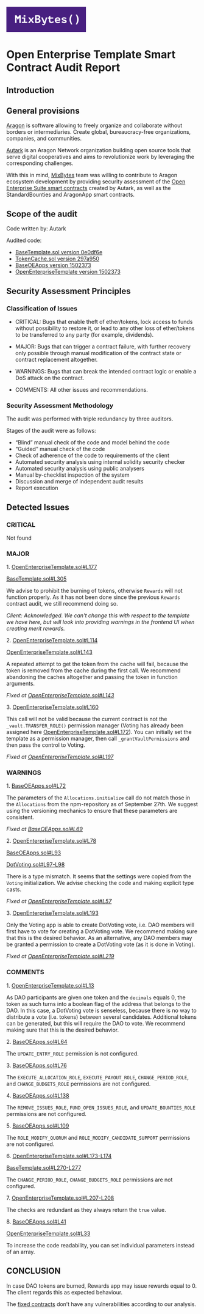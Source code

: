 ![](MixBytes.png)

# Open Enterprise Template Smart Contract Audit Report

## Introduction

## General provisions

[Aragon](https://aragon.org) is software allowing to freely organize and collaborate without borders or intermediaries. Create global, bureaucracy-free organizations, companies, and communities.

[Autark](https://www.autark.xyz) is an Aragon Network organization building open source tools that serve digital cooperatives and aims to revolutionize work by leveraging the corresponding challenges.

With this in mind, [MixBytes](https://mixbytes.io/) team was willing to contribute to Aragon ecosystem development by providing security assessment of the [Open Enterprise Suite smart contracts](https://github.com/AutarkLabs/open-enterprise/tree/1508acf91ebfd31472cd3cb527ea3e8fa1330757/apps) created by Autark, as well as the StandardBounties and AragonApp smart contracts.

## Scope of the audit

Code written by: Autark

Audited code:
* [BaseTemplate.sol version 0e0df6e](https://github.com/aragon/dao-templates/blob/0e0df6e50b4a2af1ef5049839f7121f1a6f47a6c/shared/contracts/BaseTemplate.sol)
* [TokenCache.sol version 297a950](https://github.com/aragon/dao-templates/blob/297a950a9b1206344763b702019d93fda8283b85/shared/contracts/TokenCache.sol)
* [BaseOEApps version 1502373](https://github.com/AutarkLabs/open-enterprise/blob/1502373a0071253f5b90c9e703395754d2f947cc/templates/open-enterprise/contracts/BaseOEApps.sol)
* [OpenEnterpriseTemplate version 1502373](https://github.com/AutarkLabs/open-enterprise/blob/1502373a0071253f5b90c9e703395754d2f947cc/templates/open-enterprise/contracts/OpenEnterpriseTemplate.sol)


## Security Assessment Principles

### Classification of Issues

* CRITICAL: Bugs that enable theft of ether/tokens, lock access to funds without possibility to restore it, or lead to any other loss of ether/tokens to be transferred to any party (for example, dividends).

* MAJOR: Bugs that can trigger a contract failure, with further recovery only possible through manual modification of the contract state or contract replacement altogether.

* WARNINGS: Bugs that can break the intended contract logic or enable a DoS attack on the contract.

* COMMENTS: All other issues and recommendations.

### Security Assessment Methodology

The audit was performed with triple redundancy by three auditors.

Stages of the audit were as follows:



* “Blind” manual check of the code and model behind the code
* “Guided” manual check of the code
* Check of adherence of the code to requirements of the client
* Automated security analysis using internal solidity security checker
* Automated security analysis using public analysers
* Manual by-checklist inspection of the system
* Discussion and merge of independent audit results
* Report execution


## Detected Issues

### CRITICAL
 
Not found
 
### MAJOR
1\. [OpenEnterpriseTemplate.sol#L177](https://github.com/AutarkLabs/open-enterprise/blob/1502373a0071253f5b90c9e703395754d2f947cc/templates/open-enterprise/contracts/OpenEnterpriseTemplate.sol#L177)

[BaseTemplate.sol#L305](https://github.com/aragon/dao-templates/blob/0e0df6e50b4a2af1ef5049839f7121f1a6f47a6c/shared/contracts/BaseTemplate.sol#L305)

We advise to prohibit the burning of tokens, otherwise `Rewards` will not function properly. As it has not been done since the previous `Rewards` contract audit, we still recommend doing so.

*Client: Acknowledged. We can't change this with respect to the template we have here, but will look into providing warnings in the frontend UI when creating merit rewards.*

2\. [OpenEnterpriseTemplate.sol#L114](https://github.com/AutarkLabs/open-enterprise/blob/1502373a0071253f5b90c9e703395754d2f947cc/templates/open-enterprise/contracts/OpenEnterpriseTemplate.sol#L114)

[OpenEnterpriseTemplate.sol#L143](https://github.com/AutarkLabs/open-enterprise/blob/1502373a0071253f5b90c9e703395754d2f947cc/templates/open-enterprise/contracts/OpenEnterpriseTemplate.sol#L143)

A repeated attempt to get the token from the cache will fail, because the token is removed from the cache during the first call. We recommend abandoning the caches altogether and passing the token in function arguments.

*Fixed at [OpenEnterpriseTemplate.sol#L143](https://github.com/AutarkLabs/open-enterprise/blob/6866c62506b940b84c78f1ecad5f00e24393c437/templates/open-enterprise/contracts/OpenEnterpriseTemplate.sol#L143)*

3\. [OpenEnterpriseTemplate.sol#L160](https://github.com/AutarkLabs/open-enterprise/blob/1502373a0071253f5b90c9e703395754d2f947cc/templates/open-enterprise/contracts/OpenEnterpriseTemplate.sol#L160)

This call will not be valid because the current contract is not the `_vault.TRANSFER_ROLE()` permission manager (Voting has already been assigned here [OpenEnterpriseTemplate.sol#L172](https://github.com/AutarkLabs/open-enterprise/blob/1502373a0071253f5b90c9e703395754d2f947cc/templates/open-enterprise/contracts/OpenEnterpriseTemplate.sol#L172)). You can initially set the template as a permission manager, then call `_grantVaultPermissions` and then pass the control to Voting.

*Fixed at [OpenEnterpriseTemplate.sol#L197](https://github.com/AutarkLabs/open-enterprise/blob/6866c62506b940b84c78f1ecad5f00e24393c437/templates/open-enterprise/contracts/OpenEnterpriseTemplate.sol#L197)*


### WARNINGS

1\. [BaseOEApps.sol#L72](https://github.com/AutarkLabs/open-enterprise/blob/1502373a0071253f5b90c9e703395754d2f947cc/templates/open-enterprise/contracts/BaseOEApps.sol#L72)

The parameters of the `Allocations.initialize` call do not match those in the `Allocations` from the npm-repository as of September 27th. We suggest using the versioning mechanics to ensure that these parameters are consistent.

*Fixed at [BaseOEApps.sol#L69](https://github.com/AutarkLabs/open-enterprise/blob/6866c62506b940b84c78f1ecad5f00e24393c437/templates/open-enterprise/contracts/BaseOEApps.sol#L69)*

2\. [OpenEnterpriseTemplate.sol#L78](https://github.com/AutarkLabs/open-enterprise/blob/1502373a0071253f5b90c9e703395754d2f947cc/templates/open-enterprise/contracts/OpenEnterpriseTemplate.sol#L78)

[BaseOEApps.sol#L93](https://github.com/AutarkLabs/open-enterprise/blob/1502373a0071253f5b90c9e703395754d2f947cc/templates/open-enterprise/contracts/BaseOEApps.sol#L93)

[DotVoting.sol#L97-L98](https://github.com/AutarkLabs/open-enterprise/blob/1502373a0071253f5b90c9e703395754d2f947cc/apps/dot-voting/contracts/DotVoting.sol#L97-L98)

There is a type mismatch. It seems that the settings were copied from the `Voting` initialization. We advise checking the code and making explicit type casts.

*Fixed at [OpenEnterpriseTemplate.sol#L57](https://github.com/AutarkLabs/open-enterprise/blob/c03daf33165eccede81cd45107f9484261294116/templates/open-enterprise/contracts/OpenEnterpriseTemplate.sol#L57)*

3\. [OpenEnterpriseTemplate.sol#L193](https://github.com/AutarkLabs/open-enterprise/blob/1502373a0071253f5b90c9e703395754d2f947cc/templates/open-enterprise/contracts/OpenEnterpriseTemplate.sol#L193)

Only the Voting app is able to create DotVoting vote, i.e. DAO members will first have to vote for creating a DotVoting vote. We recommend making sure that this is the desired behavior. As an alternative, any DAO members may be granted a permission to create a DotVoting vote (as it is done in Voting).

*Fixed at [OpenEnterpriseTemplate.sol#L219](https://github.com/AutarkLabs/open-enterprise/blob/6866c62506b940b84c78f1ecad5f00e24393c437/templates/open-enterprise/contracts/OpenEnterpriseTemplate.sol#L219)*


### COMMENTS

1\. [OpenEnterpriseTemplate.sol#L13](https://github.com/AutarkLabs/open-enterprise/blob/1502373a0071253f5b90c9e703395754d2f947cc/templates/open-enterprise/contracts/OpenEnterpriseTemplate.sol#L13)

As DAO participants are given one token and the `decimals` equals 0, the token as such turns into a boolean flag of the address that belongs to the DAO. In this case, a DotVoting vote is senseless, because there is no way to distribute a vote (i.e. tokens) between several candidates. Additional tokens can be generated, but this will require the DAO to vote. We recommend making sure that this is the desired behavior.

2\. [BaseOEApps.sol#L64](https://github.com/AutarkLabs/open-enterprise/blob/1502373a0071253f5b90c9e703395754d2f947cc/templates/open-enterprise/contracts/BaseOEApps.sol#L64)

The `UPDATE_ENTRY_ROLE` permission is not configured.

3\. [BaseOEApps.sol#L76](https://github.com/AutarkLabs/open-enterprise/blob/1502373a0071253f5b90c9e703395754d2f947cc/templates/open-enterprise/contracts/BaseOEApps.sol#L76)

The `EXECUTE_ALLOCATION_ROLE`, `EXECUTE_PAYOUT_ROLE`, `CHANGE_PERIOD_ROLE`, and `CHANGE_BUDGETS_ROLE` permissions are not configured.

4\. [BaseOEApps.sol#L138](https://github.com/AutarkLabs/open-enterprise/blob/1502373a0071253f5b90c9e703395754d2f947cc/templates/open-enterprise/contracts/BaseOEApps.sol#L138)

The `REMOVE_ISSUES_ROLE`, `FUND_OPEN_ISSUES_ROLE`, and `UPDATE_BOUNTIES_ROLE` permissions are not configured.

5\. [BaseOEApps.sol#L109](https://github.com/AutarkLabs/open-enterprise/blob/1502373a0071253f5b90c9e703395754d2f947cc/templates/open-enterprise/contracts/BaseOEApps.sol#L109)

The `ROLE_MODIFY_QUORUM` and `ROLE_MODIFY_CANDIDATE_SUPPORT` permissions are not configured.

6\. [OpenEnterpriseTemplate.sol#L173-L174](https://github.com/AutarkLabs/open-enterprise/blob/1502373a0071253f5b90c9e703395754d2f947cc/templates/open-enterprise/contracts/OpenEnterpriseTemplate.sol#L173-L174)

[BaseTemplate.sol#L270-L277](https://github.com/aragon/dao-templates/blob/0e0df6e50b4a2af1ef5049839f7121f1a6f47a6c/shared/contracts/BaseTemplate.sol#L270-L277)

The `CHANGE_PERIOD_ROLE`, `CHANGE_BUDGETS_ROLE` permissions are not configured.

7\. [OpenEnterpriseTemplate.sol#L207-L208](https://github.com/AutarkLabs/open-enterprise/blob/1502373a0071253f5b90c9e703395754d2f947cc/templates/open-enterprise/contracts/OpenEnterpriseTemplate.sol#L207-L208)

The checks are redundant as they always return the `true` value.

8\. [BaseOEApps.sol#L41](https://github.com/AutarkLabs/open-enterprise/blob/1502373a0071253f5b90c9e703395754d2f947cc/templates/open-enterprise/contracts/BaseOEApps.sol#L41)

[OpenEnterpriseTemplate.sol#L33](https://github.com/AutarkLabs/open-enterprise/blob/1502373a0071253f5b90c9e703395754d2f947cc/templates/open-enterprise/contracts/OpenEnterpriseTemplate.sol#L33)

To increase the code readability, you can set individual parameters instead of an array.


## CONCLUSION

In case DAO tokens are burned, Rewards app may issue rewards equal to 0. The client regards this as expected behaviour.

The [fixed contracts](https://github.com/AutarkLabs/open-enterprise/tree/6866c62506b940b84c78f1ecad5f00e24393c437/templates/open-enterprise/contracts) don’t have any vulnerabilities according to our analysis.

